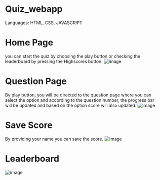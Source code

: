 # Quiz_webapp
Languages: HTML, CSS, JAVASCRIPT 

# Home Page
you can start the quiz by choosing the play button or checking the leaderboard by pressing the Highscores button.
![image](https://github.com/HardiRakholiya/Quiz_webapp/assets/132381945/b0884747-17fe-497d-bc63-ce427f72d1fd)

# Question Page 
By play button, you will be directed to the question page where you can select the option and according to the question number, the progress bar will be updated and based on the option score will also updated.
![image](https://github.com/HardiRakholiya/Quiz_webapp/assets/132381945/1275c456-450c-4c16-868d-e5545853282b)

# Save Score
By providing your name you can save the score.
![image](https://github.com/HardiRakholiya/Quiz_webapp/assets/132381945/af83d018-5dca-4736-91ef-b9945ce50c1f)

# Leaderboard
![image](https://github.com/HardiRakholiya/Quiz_webapp/assets/132381945/cfbb092a-658d-41c8-af3b-c8c3a8c395fa)




